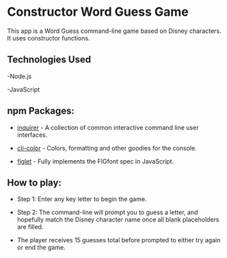 # **Constructor Word Guess Game** #

This app is a Word Guess command-line game based on Disney characters. It uses constructor functions.

## Technologies Used ##
-Node.js

-JavaScript

## npm Packages: ##
- [inquirer](https://www.npmjs.com/package/inquirer "inquirer") - A collection of common interactive command line user interfaces.

- [cli-color](https://www.npmjs.com/package/cli-color "cli-color") - Colors, formatting and other goodies for the console. 

- [figlet](https://www.npmjs.com/package/figlet "figlet") - Fully implements the FIGfont spec in JavaScript. 
## How to play: ##
- Step 1: Enter any key letter to begin the game.

- Step 2: The command-line will prompt you to guess a letter, and hopefully match the Disney character name once all blank placeholders are filled. 

- The player receives 15 guesses total before prompted to either try again or end the game.

